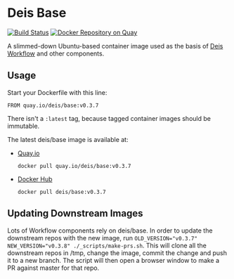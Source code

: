 # Deis Base

[![Build Status](https://travis-ci.org/deis/docker-base.svg?branch=master)](https://travis-ci.org/deis/docker-base) [![Docker Repository on Quay](https://quay.io/repository/deis/base/status "Docker Repository on Quay")](https://quay.io/repository/deis/base)

A slimmed-down Ubuntu-based container image used as the basis of [Deis Workflow][] and other components.

## Usage

Start your Dockerfile with this line:

```
FROM quay.io/deis/base:v0.3.7
```

There isn't a `:latest` tag, because tagged container images should be immutable.

The latest deis/base image is available at:

* [Quay.io][]
  ```
  docker pull quay.io/deis/base:v0.3.7
  ```

* [Docker Hub][]
  ```
  docker pull deis/base:v0.3.7
  ```

## Updating Downstream Images

Lots of Workflow components rely on deis/base. In order to update the downstream repos with the
new image, run `OLD_VERSION="v0.3.7" NEW_VERSION="v0.3.8" ./_scripts/make-prs.sh`. This will
clone all the downstream repos in /tmp, change the image, commit the change and push it to a new
branch. The script will then open a browser window to make a PR against master for that repo.

[Deis Workflow]: https://deis.com/
[Quay.io]: https://quay.io/repository/deis/base
[Docker Hub]: https://hub.docker.com/r/deis/base/
